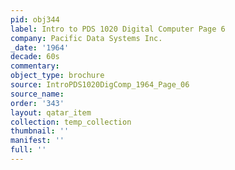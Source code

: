 ```yaml
---
pid: obj344
label: Intro to PDS 1020 Digital Computer Page 6
company: Pacific Data Systems Inc.
_date: '1964'
decade: 60s
commentary: 
object_type: brochure
source: IntroPDS1020DigComp_1964_Page_06
source_name: 
order: '343'
layout: qatar_item
collection: temp_collection
thumbnail: ''
manifest: ''
full: ''
---
```

